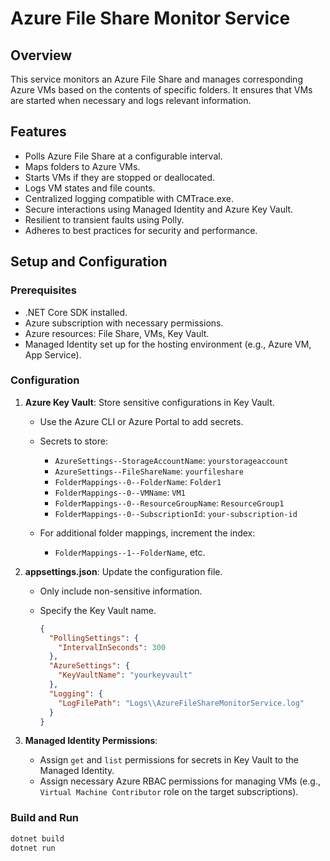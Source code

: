 # Azure File Share Monitor Service

## Overview

This service monitors an Azure File Share and manages corresponding Azure VMs based on the contents of specific folders. It ensures that VMs are started when necessary and logs relevant information.

## Features

- Polls Azure File Share at a configurable interval.
- Maps folders to Azure VMs.
- Starts VMs if they are stopped or deallocated.
- Logs VM states and file counts.
- Centralized logging compatible with CMTrace.exe.
- Secure interactions using Managed Identity and Azure Key Vault.
- Resilient to transient faults using Polly.
- Adheres to best practices for security and performance.

## Setup and Configuration

### Prerequisites

- .NET Core SDK installed.
- Azure subscription with necessary permissions.
- Azure resources: File Share, VMs, Key Vault.
- Managed Identity set up for the hosting environment (e.g., Azure VM, App Service).

### Configuration

1. **Azure Key Vault**: Store sensitive configurations in Key Vault.

   - Use the Azure CLI or Azure Portal to add secrets.
   - Secrets to store:

     - `AzureSettings--StorageAccountName`: `yourstorageaccount`
     - `AzureSettings--FileShareName`: `yourfileshare`
     - `FolderMappings--0--FolderName`: `Folder1`
     - `FolderMappings--0--VMName`: `VM1`
     - `FolderMappings--0--ResourceGroupName`: `ResourceGroup1`
     - `FolderMappings--0--SubscriptionId`: `your-subscription-id`

   - For additional folder mappings, increment the index:

     - `FolderMappings--1--FolderName`, etc.

2. **appsettings.json**: Update the configuration file.

   - Only include non-sensitive information.
   - Specify the Key Vault name.

     ```json
     {
       "PollingSettings": {
         "IntervalInSeconds": 300
       },
       "AzureSettings": {
         "KeyVaultName": "yourkeyvault"
       },
       "Logging": {
         "LogFilePath": "Logs\\AzureFileShareMonitorService.log"
       }
     }
     ```

3. **Managed Identity Permissions**:

   - Assign `get` and `list` permissions for secrets in Key Vault to the Managed Identity.
   - Assign necessary Azure RBAC permissions for managing VMs (e.g., `Virtual Machine Contributor` role on the target subscriptions).

### Build and Run

```bash
dotnet build
dotnet run
